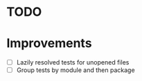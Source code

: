 # TODO

# Improvements

- [ ] Lazily resolved tests for unopened files
- [ ] Group tests by module and then package
